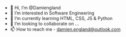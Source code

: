 - 👋 Hi, I’m @Damiengland
- 👀 I’m interested in Software Engineering
- 🌱 I’m currently learning HTML, CSS, JS & Python 
- 💞️ I’m looking to collaborate on ...
- 📫 How to reach me - damien.england@outlook.com

<!---
Damiengland/Damiengland is a ✨ special ✨ repository because its `README.md` (this file) appears on your GitHub profile.
You can click the Preview link to take a look at your changes.
--->
